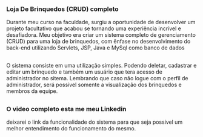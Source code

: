 ### Loja De Brinquedos (CRUD) completo

Durante meu curso na faculdade, surgiu a oportunidade de desenvolver um projeto facultativo que acabou se tornando uma experiência incrível e desafiadora. Meu objetivo era criar um sistema completo de gerenciamento (CRUD) para uma loja de brinquedos, com ênfase no desenvolvimento do back-end utilizando Servlets, JSP, Java e MySql como banco de dados

##

O sistema consiste em uma utilização simples. Podendo deletar, cadastrar e editar um brinquedo e também um usuário que tera acesso de administrador no sitema.
Lembrando que caso não logue com o perfil de administrador, será possivel somente a visualização dos brinquedos e membros da equipe.

##

### O video completo esta me meu Linkedin

deixarei o link da funcionalidade do sistema para que seja possivel um melhor entendimento do funcionamento do mesmo.

